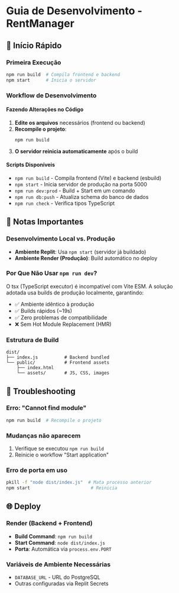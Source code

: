 # Guia de Desenvolvimento - RentManager

## 🚀 Início Rápido

### Primeira Execução
```bash
npm run build  # Compila frontend e backend
npm start      # Inicia o servidor
```

### Workflow de Desenvolvimento

#### Fazendo Alterações no Código
1. **Edite os arquivos** necessários (frontend ou backend)
2. **Recompile o projeto**:
   ```bash
   npm run build
   ```
3. **O servidor reinicia automaticamente** após o build

#### Scripts Disponíveis

- `npm run build` - Compila frontend (Vite) e backend (esbuild)
- `npm start` - Inicia servidor de produção na porta 5000
- `npm run dev:prod` - Build + Start em um comando
- `npm run db:push` - Atualiza schema do banco de dados
- `npm run check` - Verifica tipos TypeScript

## 📝 Notas Importantes

### Desenvolvimento Local vs. Produção
- **Ambiente Replit**: Usa `npm start` (servidor já buildado)
- **Ambiente Render (Produção)**: Build automático no deploy

### Por Que Não Usar `npm run dev`?
O tsx (TypeScript executor) é incompatível com Vite ESM. A solução adotada usa builds de produção localmente, garantindo:
- ✅ Ambiente idêntico à produção
- ✅ Builds rápidos (~19s)
- ✅ Zero problemas de compatibilidade
- ❌ Sem Hot Module Replacement (HMR)

### Estrutura de Build
```
dist/
├── index.js          # Backend bundled
└── public/           # Frontend assets
    ├── index.html
    └── assets/       # JS, CSS, images
```

## 🔧 Troubleshooting

### Erro: "Cannot find module"
```bash
npm run build  # Recompile o projeto
```

### Mudanças não aparecem
1. Verifique se executou `npm run build`
2. Reinicie o workflow "Start application"

### Erro de porta em uso
```bash
pkill -f "node dist/index.js"  # Mata processo anterior
npm start                       # Reinicia
```

## 🌐 Deploy

### Render (Backend + Frontend)
- **Build Command**: `npm run build`
- **Start Command**: `node dist/index.js`
- **Porta**: Automática via `process.env.PORT`

### Variáveis de Ambiente Necessárias
- `DATABASE_URL` - URL do PostgreSQL
- Outras configuradas via Replit Secrets
